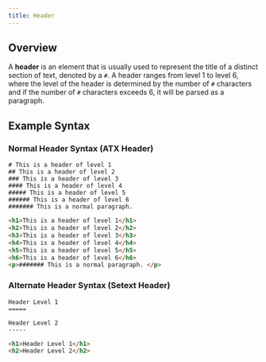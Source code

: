 ```yaml
---
title: Header
---
```


## Overview

A **header** is an element that is usually used to represent the title of a distinct section of text, denoted by a `#`. A header ranges from level 1 to level 6, where the level of the header is determined by the number of `#` characters and if the number of `#` characters exceeds 6, it will be parsed as a paragraph.

## Example Syntax

### Normal Header Syntax (ATX Header)

```text
# This is a header of level 1
## This is a header of level 2
### This is a header of level 3
#### This is a header of level 4
##### This is a header of level 5
###### This is a header of level 6
####### This is a normal paragraph.
```

```html
<h1>This is a header of level 1</h1>
<h2>This is a header of level 2</h2>
<h3>This is a header of level 3</h3>
<h4>This is a header of level 4</h4>
<h5>This is a header of level 5</h5>
<h6>This is a header of level 6</h6>
<p>####### This is a normal paragraph. </p>
```

### Alternate Header Syntax (Setext Header)

```text
Header Level 1
=====

Header Level 2
-----
```

```html
<h1>Header Level 1</h1>
<h2>Header Level 2</h2>
```